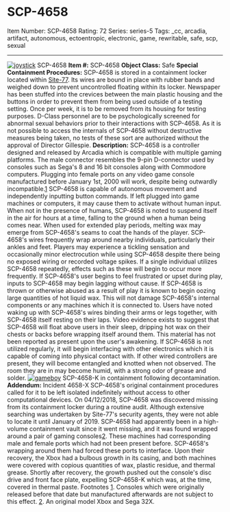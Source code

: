 # SCP-4658
Item Number: SCP-4658
Rating: 72
Series: series-5
Tags: _cc, arcadia, artifact, autonomous, ectoentropic, electronic, game, rewritable, safe, scp, sexual

---

[![joystick](https://scp-wiki.wdfiles.com/local--resized-images/scp-4658/joystick/medium.jpg)](https://scp-wiki.wdfiles.com/local--files/scp-4658/joystick)
SCP-4658
**Item #:** SCP-4658
**Object Class:** Safe
**Special Containment Procedures:** SCP-4658 is stored in a containment locker located within [Site-77](/secure-facility-dossier-site-77). Its wires are bound in place with rubber bands and weighed down to prevent uncontrolled floating within its locker. Newspaper has been stuffed into the crevices between the main plastic housing and the buttons in order to prevent them from being used outside of a testing setting.
Once per week, it is to be removed from its housing for testing purposes. D-Class personnel are to be psychologically screened for abnormal sexual behaviors prior to their interactions with SCP-4658.
As it is not possible to access the internals of SCP-4658 without destructive measures being taken, no tests of these sort are authorized without the approval of Director Gillespie.
**Description:** SCP-4658 is a controller designed and released by Arcadia which is compatible with multiple gaming platforms. The male connector resembles the 9-pin D-connector used by consoles such as Sega's 8 and 16 bit consoles along with Commodore computers. Plugging into female ports on any video game console manufactured before January 1st, 2000 will work, despite being outwardly incompatible.[1](javascript:;)
SCP-4658 is capable of autonomous movement and independently inputting button commands. If left plugged into game machines or computers, it may cause them to activate without human input. When not in the presence of humans, SCP-4658 is noted to suspend itself in the air for hours at a time, falling to the ground when a human being comes near.
When used for extended play periods, melting wax may emerge from SCP-4658's seams to coat the hands of the player. SCP-4658's wires frequently wrap around nearby individuals, particularly their ankles and feet. Players may experience a tickling sensation and occasionally minor electrocution while using SCP-4658 despite there being no exposed wiring or recorded voltage spikes.
If a single individual utilizes SCP-4658 repeatedly, effects such as these will begin to occur more frequently. If SCP-4658's user begins to feel frustrated or upset during play, inputs to SCP-4658 may begin lagging without cause. If SCP-4658 is thrown or otherwise abused as a result of play it is known to begin oozing large quantities of hot liquid wax. This will not damage SCP-4658's internal components or any machines which it is connected to.
Users have noted waking up with SCP-4658's wires binding their arms or legs together, with SCP-4658 itself resting on their laps. Video evidence exists to suggest that SCP-4658 will float above users in their sleep, dripping hot wax on their chests or backs before wrapping itself around them. This material has not been reported as present upon the user's awakening.
If SCP-4658 is not utilized regularly, it will begin interfacing with other electronics which it is capable of coming into physical contact with. If other wired controllers are present, they will become entangled and knotted when not observed. The room they are in may become humid, with a strong odor of grease and solder.
[![gameboy](https://scp-wiki.wdfiles.com/local--resized-images/scp-4658/gameboy/medium.jpg)](https://scp-wiki.wdfiles.com/local--files/scp-4658/gameboy)
SCP-4658-K in containment following decontamination.
**Addendum:** Incident 4658-X
SCP-4658's original containment procedures called for it to be left isolated indefinitely without access to other computational devices. On 04/12/2018, SCP-4658 was discovered missing from its containment locker during a routine audit. Although extensive searching was undertaken by Site-77's security agents, they were not able to locate it until January of 2019.
SCP-4658 had apparently been in a high-volume containment vault since it went missing, and it was found wrapped around a pair of gaming consoles[2](javascript:;). These machines had corresponding male and female ports which had not been present before. SCP-4658's wrapping around them had forced these ports to interface.
Upon their recovery, the Xbox had a bulbous growth in its casing, and both machines were covered with copious quantities of wax, plastic residue, and thermal grease. Shortly after recovery, the growth pushed out the console's disc drive and front face plate, expelling SCP-4658-K which was, at the time, covered in thermal paste.
Footnotes
[1](javascript:;). Consoles which were originally released before that date but manufactured afterwards are not subject to this effect.
[2](javascript:;). An original model Xbox and Sega 32X.